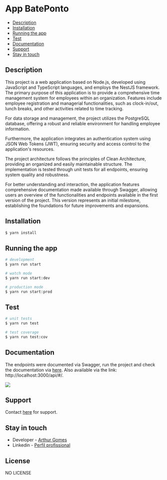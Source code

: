 # App BatePonto

- [Description](#description)
- [Installation](#installation)
- [Running the app](#running-the-app)
- [Test](#test)
- [Documentation](#documentation)
- [Support](#support)
- [Stay in touch](#stay-in-touch)

## Description

This project is a web application based on Node.js, developed using JavaScript and TypeScript languages, and employs the NestJS framework. The primary purpose of this application is to provide a comprehensive time management system for employees within an organization. Features include employee registration and managerial functionalities, such as clock-in/out, lunch breaks, and other activities related to time tracking.

For data storage and management, the project utilizes the PostgreSQL database, offering a robust and reliable environment for handling employee information.

Furthermore, the application integrates an authentication system using JSON Web Tokens (JWT), ensuring security and access control to the application's resources.

The project architecture follows the principles of Clean Architecture, providing an organized and easily maintainable structure. The implementation is tested through unit tests for all endpoints, ensuring system quality and robustness.

For better understanding and interaction, the application features comprehensive documentation made available through Swagger, allowing users an overview of the functionalities and endpoints available in the first version of the project. This version represents an initial milestone, establishing the foundations for future improvements and expansions.

## Installation

```bash
$ yarn install
```

## Running the app

```bash
# development
$ yarn run start

# watch mode
$ yarn run start:dev

# production mode
$ yarn run start:prod
```

## Test

```bash
# unit tests
$ yarn run test

# test coverage
$ yarn run test:cov
```

## Documentation

The endpoints were documented via Swagger, run the project and check the documentation via [here](http://localhost:3000/api/#/). Also available via the link: http://localhost:3000/api/#/.

<img src="img/AppBatePonto.png">

## Support

Contact [here](https://github.com/arthur-cgomes) for support.

## Stay in touch

- Developer - [Arthur Gomes](https://github.com/arthur-cgomes)
- Linkedin - [Perfil profissional](https://www.linkedin.com/in/arthur-gomes-701549193/)

## License

NO LICENSE
